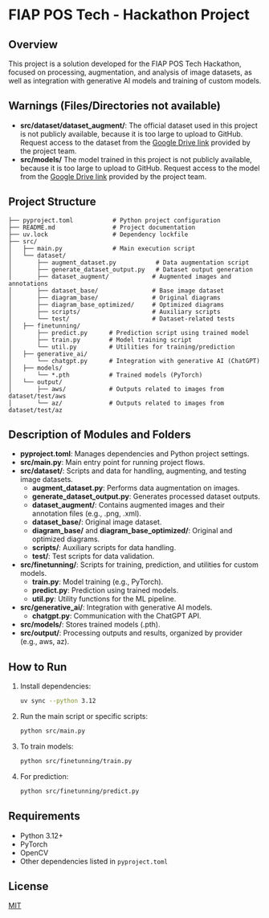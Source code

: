 # FIAP POS Tech - Hackathon Project

## Overview
This project is a solution developed for the FIAP POS Tech Hackathon, focused on processing, augmentation, and analysis of image datasets, as well as integration with generative AI models and training of custom models.

## Warnings (Files/Directories not available)
- **src/dataset/dataset_augment/**: The official dataset used in this project is not publicly available, because it is too large to upload to GitHub. Request access to the dataset from the [Google Drive link](https://drive.google.com/file/d/1D3fADFR0UmFvyX54-iIRkyGX4QPjZGPa/view?usp=drive_link) provided by the project team.
- **src/models/** The model trained in this project is not publicly available, because it is too large to upload to GitHub. Request access to the model from the [Google Drive link](https://drive.google.com/file/d/1gXZm0NloL2bhaJoEXVPDfNri98f00ZZQ/view?usp=drive_link) provided by the project team.


## Project Structure

```
├── pyproject.toml           # Python project configuration
├── README.md                # Project documentation
├── uv.lock                  # Dependency lockfile
├── src/
│   ├── main.py              # Main execution script
│   └── dataset/
│       ├── augment_dataset.py           # Data augmentation script
│       ├── generate_dataset_output.py   # Dataset output generation
│       ├── dataset_augment/            # Augmented images and annotations
│       ├── dataset_base/               # Base image dataset
│       ├── diagram_base/               # Original diagrams
│       ├── diagram_base_optimized/     # Optimized diagrams
│       ├── scripts/                    # Auxiliary scripts
│       └── test/                       # Dataset-related tests
│   ├── finetunning/
│       ├── predict.py      # Prediction script using trained model
│       ├── train.py        # Model training script
│       └── util.py         # Utilities for training/prediction
│   ├── generative_ai/
│       └── chatgpt.py      # Integration with generative AI (ChatGPT)
│   ├── models/
│       └── *.pth           # Trained models (PyTorch)
│   └── output/
│       ├── aws/            # Outputs related to images from dataset/test/aws
│       └── az/             # Outputs related to images from dataset/test/az
```

## Description of Modules and Folders

- **pyproject.toml**: Manages dependencies and Python project settings.
- **src/main.py**: Main entry point for running project flows.
- **src/dataset/**: Scripts and data for handling, augmenting, and testing image datasets.
  - **augment_dataset.py**: Performs data augmentation on images.
  - **generate_dataset_output.py**: Generates processed dataset outputs.
  - **dataset_augment/**: Contains augmented images and their annotation files (e.g., .png, .xml).
  - **dataset_base/**: Original image dataset.
  - **diagram_base/** and **diagram_base_optimized/**: Original and optimized diagrams.
  - **scripts/**: Auxiliary scripts for data handling.
  - **test/**: Test scripts for data validation.
- **src/finetunning/**: Scripts for training, prediction, and utilities for custom models.
  - **train.py**: Model training (e.g., PyTorch).
  - **predict.py**: Prediction using trained models.
  - **util.py**: Utility functions for the ML pipeline.
- **src/generative_ai/**: Integration with generative AI models.
  - **chatgpt.py**: Communication with the ChatGPT API.
- **src/models/**: Stores trained models (.pth).
- **src/output/**: Processing outputs and results, organized by provider (e.g., aws, az).

## How to Run

1. Install dependencies:
   ```bash
   uv sync --python 3.12
   ```

2. Run the main script or specific scripts:
   ```bash
   python src/main.py
   ```

3. To train models:
   ```bash
   python src/finetunning/train.py
   ```

4. For prediction:
   ```bash
   python src/finetunning/predict.py
   ```

## Requirements
- Python 3.12+
- PyTorch
- OpenCV
- Other dependencies listed in `pyproject.toml`

## License
[MIT](LICENSE)
